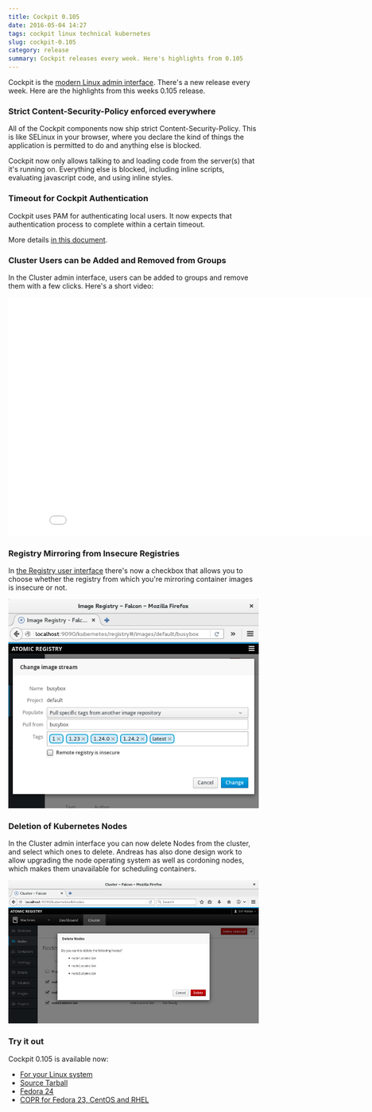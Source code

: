 ```yaml
---
title: Cockpit 0.105
date: 2016-05-04 14:27
tags: cockpit linux technical kubernetes
slug: cockpit-0.105
category: release
summary: Cockpit releases every week. Here's highlights from 0.105
---
```


Cockpit is the [modern Linux admin interface](http://cockpit-project.org/). There's a new release every week. Here are the highlights from this weeks 0.105 release.


### Strict Content-Security-Policy enforced everywhere

All of the Cockpit components now ship strict Content-Security-Policy. This is like
SELinux in your browser, where you declare the kind of things the application is
permitted to do and anything else is blocked.

Cockpit now only allows talking to and loading code from the server(s) that it's
running on. Everything else is blocked, including inline scripts, evaluating
javascript code, and using inline styles.


### Timeout for Cockpit Authentication

Cockpit uses PAM for authenticating local users. It now expects that authentication
process to complete within a certain timeout.

More details [in this document](https://github.com/cockpit-project/cockpit/blob/master/doc/authentication.md).


### Cluster Users can be Added and Removed from Groups

In the Cluster admin interface, users can be added to groups and remove
them with a few clicks. Here's a short video:

<iframe width="853" height="480" src="//youtube.com/embed/TzvqNj9VywM"frameborder="0" allowfullscreen></iframe>

### Registry Mirroring from Insecure Registries

In [the Registry user interface](http://www.projectatomic.io/registry/) there's now a
checkbox that allows you to choose whether the registry from which you're mirroring
container images is insecure or not.

![Insecure Registry option](/images/cockpit-insecure-registry.png)

### Deletion of Kubernetes Nodes

In the Cluster admin interface you can now delete Nodes from the cluster, and select
which ones to delete. Andreas has also done design work to allow upgrading the
node operating system as well as cordoning nodes, which makes them unavailable for
scheduling containers.

![Deleting Nodes](/images/cockpit-delete-nodes.png)

### Try it out

Cockpit 0.105 is available now:

 * [For your Linux system](http://cockpit-project.org/running.html)
 * [Source Tarball](https://github.com/cockpit-project/cockpit/releases/tag/0.105)
 * [Fedora 24](https://bodhi.fedoraproject.org/updates/cockpit-0.105-1.fc24)
 * [COPR for Fedora 23, CentOS and RHEL](https://copr.fedoraproject.org/coprs/g/cockpit/cockpit-preview/)

